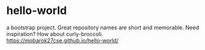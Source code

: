 # hello-world
a bootstrap project. Great repository names are short and memorable. Need inspiration? How about curly-broccoli.
https://mobarok27cse.github.io/hello-world/
